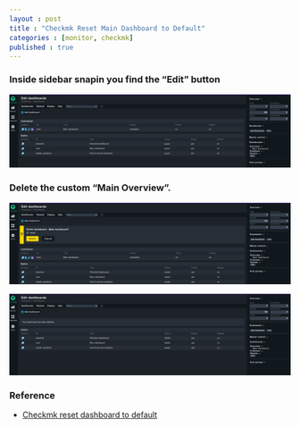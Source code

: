 ```yaml
---
layout : post
title : "Checkmk Reset Main Dashboard to Default"
categories : [monitor, checkmk]
published : true
---
```


### Inside sidebar snapin you find the “Edit” button

![checkmk-reset-main-dashboard-to-default-00](/assets/img/2023-08/checkmk-reset-main-dashboard-to-default-00.png)

### Delete the custom “Main Overview”.
![checkmk-reset-main-dashboard-to-default-01](/assets/img/2023-08/checkmk-reset-main-dashboard-to-default-01.png)



![checkmk-reset-main-dashboard-to-default-02](/assets/img/2023-08/checkmk-reset-main-dashboard-to-default-02.png)



### Reference

* [Checkmk reset dashboard to default](https://forum.checkmk.com/t/check-mk-english-reset-dashboard-to-default/12916)